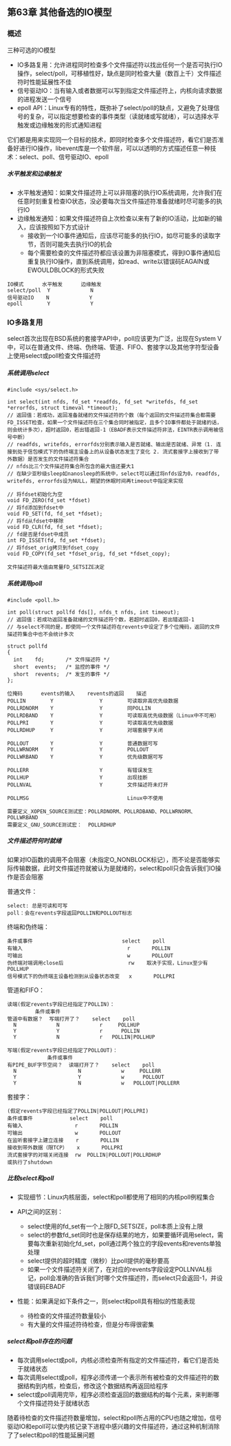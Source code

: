 ## 第63章 其他备选的IO模型

### 概述

三种可选的IO模型

* IO多路复用：允许进程同时检查多个文件描述符以找出任何一个是否可执行IO操作，select/poll，可移植性好，缺点是同时检查大量（数百上千）文件描述符时性能延展性不佳
* 信号驱动IO：当有输入或者数据可以写到指定文件描述符上，内核向请求数据的进程发送一个信号
* epoll API：Linux专有的特性，既弥补了select/poll的缺点，又避免了处理信号的复杂，可以指定想要检查的事件类型（读就绪或写就绪），可以选择水平触发或边缘触发的形式通知进程

它们都是用来实现同一个目标的技术，即同时检查多个文件描述符，看它们是否准备好进行IO操作，libevent库是一个软件层，可以以透明的方式描述任意一种技术：select、poll、信号驱动IO、epoll

##### 水平触发和边缘触发

* 水平触发通知：如果文件描述符上可以非阻塞的执行IO系统调用，允许我们在任意时刻重复检查IO状态，没必要每次当文件描述符准备就绪时尽可能多的执行IO
* 边缘触发通知：如果文件描述符自上次检查以来有了新的IO活动，比如新的输入，应该按照如下方式设计
  * 接收到一个IO事件通知后，应该尽可能多的执行IO，如尽可能多的读取字节，否则可能失去执行IO的机会
  * 每个需要检查的文件描述符都应该设置为非阻塞模式，得到IO事件通知后重复执行IO操作，直到系统调用，如read、write以错误码EAGAIN或EWOULDBLOCK的形式失败

```
IO模式      水平触发      边缘触发
select/poll  Y             N
信号驱动IO    N             Y
epoll        Y             Y
```

### IO多路复用

select首次出现在BSD系统的套接字API中，poll应该更为广泛，出现在System V中，可以在普通文件、终端、伪终端、管道、FIFO、套接字以及其他字符型设备上使用select或poll检查文件描述符

##### 系统调用select

```
#include <sys/select.h>

int select(int nfds, fd_set *readfds, fd_set *writefds, fd_set *errorfds, struct timeval *timeout);
// 返回值：若成功，返回准备就绪的文件描述符的个数（每个返回的文件描述符集合都需要FD_ISSET检查，如果一个文件描述符在三个集合同时被指定，且多个IO事件都处于就绪的话，则会统计多次），超时返回0，若出错返回-1（EBADF表示文件描述符非法，EINTR表示调用被信号中断）
// readfds, writefds, errorfds分别表示输入是否就绪、输出是否就绪、异常（1. 连接到处于信包模式下的伪终端主设备上的从设备状态发生了变化 2. 流式套接字上接收到了带外数据）是否发生的文件描述符集合
// nfds比三个文件描述符集合所包含的最大值还要大1
// 在缺少亚秒级sleep如nanosleep的系统中，select可以通过将nfds设为0，readfds, writefds, errorfds设为NULL，期望的休眠时间再timeout中指定来实现
```

```
// 将fdset初始化为空
void FD_ZERO(fd_set *fdset)
// 将fd添加到fdset中
void FD_SET(fd, fd_set *fdset);
// 将fd从fdset中移除
void FD_CLR(fd, fd_set *fdset);
// fd是否是fdset中成员
int FD_ISSET(fd, fd_set *fdset);
// 将fdset_orig拷贝到fdset_copy
void FD_COPY(fd_set *fdset_orig, fd_set *fdset_copy);

文件描述符最大值由常量FD_SETSIZE决定
```

##### 系统调用poll

```
#include <poll.h>

int poll(struct pollfd fds[], nfds_t nfds, int timeout);
// 返回值：若成功返回准备就绪的文件描述符个数，若超时返回0，若出错返回-1
// 与select不同的是，即使同一个文件描述符在revents中设定了多个位掩码，返回的文件描述符集合中也不会统计多次

struct pollfd 
{
  int    fd;       /* 文件描述符 */
  short  events;   /* 监控的事件 */
  short  revents;  /* 发生的事件 */
};

位掩码      events的输入    revents的返回    描述
POLLIN        Y               Y        可读取非高优先级数据
POLLRDNORM    Y               Y        同POLLIN
POLLRDBAND    Y               Y        可读取高优先级数据（Linux中不可用）
POLLPRI       Y               Y        可读取高优先级数据
POLLRDHUP     Y               Y        对端套接字关闭

POLLOUT       Y               Y        普通数据可写
POLLWRNORM    Y               Y        POLLOUT
POLLWRBAND    Y               Y        优先级数据可写

POLLERR                       Y        有错误发生
POLLHUP                       Y        出现挂断
POLLNVAL                      Y        文件描述符未打开

POLLMSG                                Linux中不使用

需要定义_XOPEN_SOURCE测试宏：POLLRDNORM、POLLRDBAND、POLLWRNORM、POLLWRBAND
需要定义_GNU_SOURCE测试宏：  POLLRDHUP
```

##### 文件描述符何时就绪

如果对IO函数的调用不会阻塞（未指定O_NONBLOCK标记），而不论是否能够实际传输数据，此时文件描述符就被认为是就绪的，select和poll只会告诉我们IO操作是否会阻塞

普通文件：

```
select: 总是可读和可写
poll：会在revents字段返回POLLIN和POLLOUT标志
```

终端和伪终端：

```
条件或事件                             select    poll
有输入                                  r       POLLIN
可输出                                  w       POLLOUT  
伪终端对端调用close后                     rw    取决于实现，Linux至少有POLLHUP    
信号模式下的伪终端主设备检测到从设备状态改变   x       POLLPRI  
```

管道和FIFO：

```
读端(假定revents字段已经指定了POLLIN)：
         条件或事件
管道中有数据？  写端打开了？    select    poll
  N             N             r     POLLHUP
  Y             Y             r      POLLIN
  Y             N             r   POLLIN|POLLHUP
  
写端(假定revents字段已经指定了POLLOUT)：
             条件或事件
有PIPE_BUF字节空间？  读端打开了？    select    poll
  N                    N             w     POLLERR
  Y                    Y             w      POLLOUT
  Y                    N             w   POLLOUT|POLLERR
```

套接字：

```
(假定revents字段已经指定了POLLIN|POLLOUT|POLLPRI)
条件或事件            select    poll
有输入                 r       POLLIN
可输出                 w       POLLOUT
在监听套接字上建立连接    r       POLLIN
接收到带外数据（限TCP）   x       POLLPRI
流式套接字的对端关闭连接  rw  POLLIN|POLLOUT|POLLRDHUP
或执行了shutdown
```

##### 比较select和poll

* 实现细节：Linux内核层面，select和poll都使用了相同的内核poll例程集合

* API之间的区别：
  * select使用的fd_set有一个上限FD_SETSIZE，poll本质上没有上限
  * select的参数fd_set同时也是保存结果的地方，如果要循环调用select，需要每次重新初始化fd_set，poll通过两个独立的字段events和revents单独处理
  * select提供的超时精度（微秒）比poll提供的毫秒要高
  * 如果一个文件描述符关闭了，在对应的revents字段设定POLLNVAL标记，poll会准确的告诉我们时哪个文件描述符，而select只会返回-1，并设错误码EBADF

* 性能：如果满足如下条件之一，则select和poll具有相似的性能表现
  * 待检查的文件描述符数量较小
  * 有大量的文件描述符待检查，但是分布得很密集

##### select和poll存在的问题

* 每次调用select或poll，内核必须检查所有指定的文件描述符，看它们是否处于就绪状态
* 每次调用select或poll，程序必须传递一个表示所有被检查的文件描述符的数据结构到内核，检查后，修改这个数据结构再返回给程序
* select或poll调用完毕，程序必须检查返回的数据结构的每个元素，来判断哪个文件描述符处于就绪状态

随着待检查的文件描述符数量增加，select和poll所占用的CPU也随之增加，信号驱动IO和epoll可以使内核记录下进程中感兴趣的文件描述符，通过这种机制消除了了select和poll的性能延展问题

